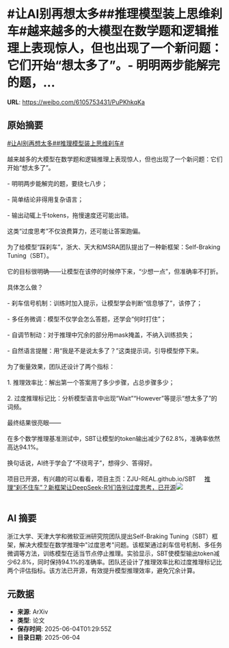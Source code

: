 # #让AI别再想太多##推理模型装上思维刹车#越来越多的大模型在数学题和逻辑推理上表现惊人，但也出现了一个新问题：它们开始“想太多了”。- 明明两步能解完的题，...

**URL**: https://weibo.com/6105753431/PuPKhkqKa

## 原始摘要

<a href="https://m.weibo.cn/search?containerid=231522type%3D1%26t%3D10%26q%3D%23%E8%AE%A9AI%E5%88%AB%E5%86%8D%E6%83%B3%E5%A4%AA%E5%A4%9A%23&amp;extparam=%23%E8%AE%A9AI%E5%88%AB%E5%86%8D%E6%83%B3%E5%A4%AA%E5%A4%9A%23" data-hide=""><span class="surl-text">#让AI别再想太多#</span></a><a href="https://m.weibo.cn/search?containerid=231522type%3D1%26t%3D10%26q%3D%23%E6%8E%A8%E7%90%86%E6%A8%A1%E5%9E%8B%E8%A3%85%E4%B8%8A%E6%80%9D%E7%BB%B4%E5%88%B9%E8%BD%A6%23&amp;extparam=%23%E6%8E%A8%E7%90%86%E6%A8%A1%E5%9E%8B%E8%A3%85%E4%B8%8A%E6%80%9D%E7%BB%B4%E5%88%B9%E8%BD%A6%23" data-hide=""><span class="surl-text">#推理模型装上思维刹车#</span></a><br><br>越来越多的大模型在数学题和逻辑推理上表现惊人，但也出现了一个新问题：它们开始“想太多了”。<br><br>- 明明两步能解完的题，要绕七八步；<br><br>- 简单结论非得用复杂语言；<br><br>- 输出动辄上千tokens，拖慢速度还可能出错。<br><br>这类“过度思考”不仅浪费算力，还可能让答案跑偏。<br><br>为了给模型“踩刹车”，浙大、天大和MSRA团队提出了一种新框架：Self-Braking Tuning（SBT）。<br><br>它的目标很明确——让模型在该停的时候停下来，“少想一点”，但准确率不打折。<br><br>具体怎么做？<br><br>- 刹车信号机制：训练时加入提示，让模型学会判断“信息够了”，该停了；<br><br>- 多任务微调：模型不仅学会怎么答题，还学会“何时打住”；<br><br>- 自调节制动：对于推理中冗余的部分用mask掩盖，不纳入训练损失；<br><br>- 自然语言提醒：用“我是不是说太多了？”这类提示词，引导模型停下来。<br><br>为了衡量效果，团队还设计了两个指标：<br><br>1. 推理效率比：解出第一个答案用了多少步骤，占总步骤多少；<br><br>2. 过度推理标记比：分析模型语言中出现“Wait”“However”等提示“想太多了”的词频。<br><br>最终结果很亮眼——  <br><br>在多个数学推理基准测试中，SBT让模型的token输出减少了62.8%，准确率依然高达94.1%。<br><br>换句话说，AI终于学会了“不绕弯子”，想得少、答得好。<br><br>项目已开源，有兴趣的可以看看，项目主页：ZJU-REAL.github.io/SBT <a href="https://weibo.com/ttarticle/p/show?id=2309405173487538143363" data-hide=""><span class="url-icon"><img style="width: 1rem;height: 1rem" src="https://h5.sinaimg.cn/upload/2015/09/25/3/timeline_card_small_article_default.png" referrerpolicy="no-referrer"></span><span class="surl-text">推理“刹不住车”？新框架让DeepSeek-R1们告别过度思考，已开源</span></a><img style="" src="https://tvax4.sinaimg.cn/large/006Fd7o3gy1i227xjwlv6j30np0dcgoj.jpg" referrerpolicy="no-referrer"><br><br>

## AI 摘要

浙江大学、天津大学和微软亚洲研究院团队提出Self-Braking Tuning（SBT）框架，解决大模型在数学推理中"过度思考"问题。该框架通过刹车信号机制、多任务微调等方法，训练模型在适当节点停止推理。实验显示，SBT使模型输出token减少62.8%，同时保持94.1%的准确率。团队还设计了推理效率比和过度推理标记比两个评估指标。该方法已开源，有效提升模型推理效率，避免冗余计算。

## 元数据

- **来源**: ArXiv
- **类型**: 论文
- **保存时间**: 2025-06-04T01:29:55Z
- **目录日期**: 2025-06-04
